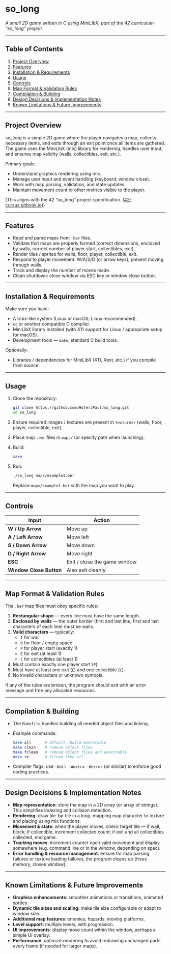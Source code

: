 # so_long

_A small 2D game written in C using MiniLibX, part of the 42 curriculum “so_long” project._

---

## Table of Contents

1. [Project Overview](#project-overview)  
2. [Features](#features)  
3. [Installation & Requirements](#installation--requirements)  
4. [Usage](#usage)  
5. [Controls](#controls)  
6. [Map Format & Validation Rules](#map-format--validation-rules)  
7. [Compilation & Building](#compilation--building)  
8. [Design Decisions & Implementation Notes](#design-decisions--implementation-notes)  
9. [Known Limitations & Future Improvements](#known-limitations--future-improvements)  

---

## Project Overview

so_long is a simple 2D game where the player navigates a map, collects necessary items, and exits through an exit point once all items are gathered. The game uses the MiniLibX (mlx) library for rendering, handles user input, and ensures map validity (walls, collectibles, exit, etc.).

Primary goals:

- Understand graphics rendering using mlx.  
- Manage user input and event handling (keyboard, window close).  
- Work with map parsing, validation, and state updates.  
- Maintain movement count or other metrics visible to the player.  

(This aligns with the 42 “so_long” project specification. ([42-cursus.gitbook.io](https://42-cursus.gitbook.io/guide/2-rank-02/so_long/understand-so_long?utm_source=chatgpt.com)))

---

## Features

- Read and parse maps from `.ber` files.  
- Validate that maps are properly formed (correct dimensions, enclosed by walls, correct number of player start, collectibles, exit).  
- Render tiles / sprites for walls, floor, player, collectible, exit.  
- Respond to player movement: W/A/S/D (or arrow keys), prevent moving through walls.  
- Track and display the number of moves made.  
- Clean shutdown: close window via ESC key or window close button.  

---

## Installation & Requirements

Make sure you have:

- A Unix-like system (Linux or macOS; Linux recommended).  
- `cc` or another compatible C compiler.  
- MiniLibX library installed (with X11 support for Linux / appropriate setup for macOS).  
- Development tools — `make`, standard C build tools.  

Optionally:

- Libraries / dependencies for MiniLibX (X11, Xext, etc.) if you compile from source.  

---

## Usage

1. Clone the repository:

   ```bash
   git clone https://github.com/HoferJPaul/so_long.git
   cd so_long
   ```

2. Ensure required images / textures are present in `textures/` (walls, floor, player, collectible, exit).

3. Place map `.ber` files in `maps/` (or specify path when launching).

4. Build:

   ```bash
   make
   ```

5. Run:

   ```bash
   ./so_long maps/example1.ber
   ```

   Replace `maps/example1.ber` with the map you want to play.

---

## Controls

| Input             | Action                                                         |
|-------------------|----------------------------------------------------------------|
| **W / Up Arrow**    | Move up                                                        |
| **A / Left Arrow**  | Move left                                                      |
| **S / Down Arrow**  | Move down                                                      |
| **D / Right Arrow** | Move right                                                     |
| **ESC**             | Exit / close the game window                                   |
| **Window Close Button** | Also exit cleanly                                         |

---

## Map Format & Validation Rules

The `.ber` map files must obey specific rules:

1. **Rectangular shape** — every line must have the same length.  
2. **Enclosed by walls** — the outer border (first and last line, first and last characters of each line) must be walls.  
3. **Valid characters** — typically:  
   - `1` for wall  
   - `0` for floor / empty space  
   - `P` for player start (exactly 1)  
   - `E` for exit (at least 1)  
   - `C` for collectibles (at least 1)  
4. Must contain exactly one player start (`P`).  
5. Must have at least one exit (`E`) and one collectible (`C`).  
6. No invalid characters or unknown symbols.  

If any of the rules are broken, the program should exit with an error message and free any allocated resources.

---

## Compilation & Building

- The `Makefile` handles building all needed object files and linking.  
- Example commands:

  ```bash
  make all      # default, build executable
  make clean    # remove object files
  make fclean   # remove object files and executable
  make re       # fclean then all
  ```

- Compiler flags: use `-Wall -Wextra -Werror` (or similar) to enforce good coding practices.  

---

## Design Decisions & Implementation Notes

- **Map representation**: store the map in a 2D array (or array of strings). This simplifies indexing and collision detection.  
- **Rendering**: draw tile-by-tile in a loop, mapping map character to texture and placing using mlx functions.  
- **Movement & state**: when the player moves, check target tile — if wall, block; if collectible, increment collected count; if exit and all collectibles collected, end game.  
- **Tracking moves**: increment counter each valid movement and display somewhere (e.g. command line or in the window, depending on spec).  
- **Error handling & resource management**: ensure for map parsing failures or texture loading failures, the program cleans up (frees memory, closes window).  

---

## Known Limitations & Future Improvements

- **Graphics enhancements**: smoother animations or transitions, animated sprites.  
- **Dynamic tile sizes and scaling**: make tile size configurable or adapt to window size.  
- **Additional map features**: enemies, hazards, moving platforms.  
- **Level support**: multiple levels, with progression.  
- **UI improvements**: display move count within the window, perhaps a simple UI overlay.  
- **Performance**: optimize rendering to avoid redrawing unchanged parts every frame (if needed for larger maps).  
